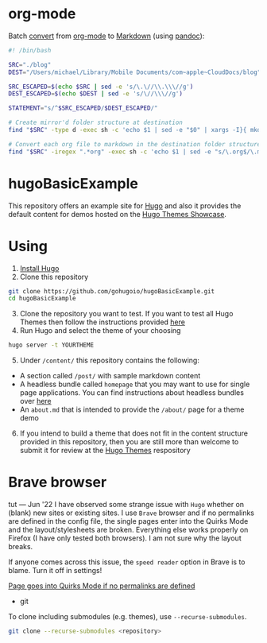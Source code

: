 # org-mode
Batch [convert](https://blog.mikecordell.com/2019/04/14/bulk-org-mode-to-github-flavored-markdown/) from [org-mode](https://orgmode.org/) to [Markdown](https://daringfireball.net/projects/markdown/) (using [pandoc](https://pandoc.org/)):

```bash
#! /bin/bash

SRC="./blog"
DEST="/Users/michael/Library/Mobile Documents/com~apple~CloudDocs/blog"

SRC_ESCAPED=$(echo $SRC | sed -e 's/\.\//\\.\\\//g')
DEST_ESCAPED=$(echo $DEST | sed -e 's/\//\\\//g')

STATEMENT="s/^$SRC_ESCAPED/$DEST_ESCAPED/"

# Create mirror'd folder structure at destination
find "$SRC" -type d -exec sh -c 'echo $1 | sed -e "$0" | xargs -I}{ mkdir -p "}{"' "$STATEMENT" {} \;

# Convert each org file to markdown in the destination folder structure
find "$SRC" -iregex ".*org" -exec sh -c 'echo $1 | sed -e "s/\.org$/\.md/" -e "$0" | xargs -I}{ pandoc -s --wrap=none -f org --toc -t gfm $1 -o }{' "$STATEMENT" {} \;
```

# hugoBasicExample

This repository offers an example site for [Hugo](https://gohugo.io/) and also it provides the default content for demos hosted on the [Hugo Themes Showcase](https://themes.gohugo.io/).

# Using

1. [Install Hugo](https://gohugo.io/overview/installing/)
2. Clone this repository
```bash
git clone https://github.com/gohugoio/hugoBasicExample.git
cd hugoBasicExample
```
3. Clone the repository you want to test. If you want to test all Hugo Themes then follow the instructions provided [here](https://github.com/gohugoio/hugoThemes#installing-all-themes)
4. Run Hugo and select the theme of your choosing
```bash
hugo server -t YOURTHEME
```
5. Under `/content/` this repository contains the following:
- A section called `/post/` with sample markdown content
- A headless bundle called `homepage` that you may want to use for single page applications. You can find instructions about headless bundles over [here](https://gohugo.io/content-management/page-bundles/#headless-bundle)
- An `about.md` that is intended to provide the `/about/` page for a theme demo
6. If you intend to build a theme that does not fit in the content structure provided in this repository, then you are still more than welcome to submit it for review at the [Hugo Themes](https://github.com/gohugoio/hugoThemes/issues) respository

# Brave browser

tut — Jun '22
I have observed some strange issue with `Hugo` whether on (blank) new sites or existing sites. I use `Brave` browser and if no permalinks are defined in the config file, the single pages enter into the Quirks Mode and the layout/stylesheets are broken. Everything else works properly on Firefox (I have only tested both browsers). I am not sure why the layout breaks.

If anyone comes across this issue, the `speed reader` option in Brave is to blame. Turn it off in settings!

[Page goes into Quirks Mode if no permalinks are defined](https://discourse.gohugo.io/t/page-goes-into-quirks-mode-if-no-permalinks-are-defined/39291)

* git

To clone including submodules (e.g. themes), use `--recurse-submodules`.

```sh
git clone --recurse-submodules <repository>
```
